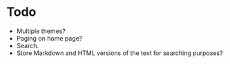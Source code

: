 Todo
====

 - Multiple themes?
 - Paging on home page?
 - Search.
 - Store Markdown and HTML versions of the text for searching purposes?